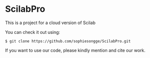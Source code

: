# ScilabPro
This is a project for a cloud version of Scilab

You can check it out using:

```
$ git clone https://github.com/sophiesongge/ScilabPro.git
```

If you want to use our code, please kindly mention and cite our work. 
